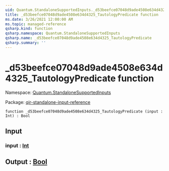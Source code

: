 ```yaml
---
uid: Quantum.StandaloneSupportedInputs._d53beefce07048d9ade4508e634d4325_TautologyPredicate
title: _d53beefce07048d9ade4508e634d4325_TautologyPredicate function
ms.date: 3/26/2021 12:00:00 AM
ms.topic: managed-reference
qsharp.kind: function
qsharp.namespace: Quantum.StandaloneSupportedInputs
qsharp.name: _d53beefce07048d9ade4508e634d4325_TautologyPredicate
qsharp.summary: ''
---
```


# _d53beefce07048d9ade4508e634d4325_TautologyPredicate function

Namespace: [Quantum.StandaloneSupportedInputs](xref:Quantum.StandaloneSupportedInputs)

Package: [qir-standalone-input-reference](https://nuget.org/packages/qir-standalone-input-reference)




```qsharp
function _d53beefce07048d9ade4508e634d4325_TautologyPredicate (input : Int) : Bool
```


## Input

### input : [Int](xref:microsoft.quantum.lang-ref.int)





## Output : [Bool](xref:microsoft.quantum.lang-ref.bool)

